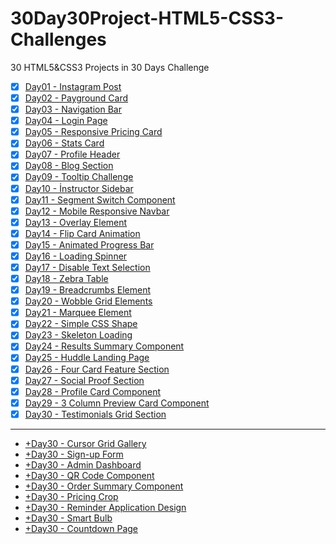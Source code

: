 # 30Day30Project-HTML5-CSS3-Challenges
30 HTML5&amp;CSS3 Projects in 30 Days Challenge

- [x] [Day01 - Instagram Post](https://htmlpreview.github.io/?https://github.com/selimbiber/-30Day30Project-HTML5-CSS3-Challenges/blob/main/Day01-instagram-post/index.html)
- [x] [Day02 - Payground Card](https://htmlpreview.github.io/?https://github.com/selimbiber/30Day30Project-HTML5-CSS3-Challenges/blob/main/Day02-playground-card/index.html)
- [x] [Day03 - Navigation Bar](https://htmlpreview.github.io/?https://github.com/selimbiber/30Day30Project-HTML5-CSS3-Challenges/blob/main/Day03-navigation-bar/index.html)
- [x] [Day04 - Login Page](https://htmlpreview.github.io/?https://github.com/selimbiber/30Day30Project-HTML5-CSS3-Challenges/blob/main/Day04-login-page/index.html)
- [x] [Day05 - Responsive Pricing Card](https://htmlpreview.github.io/?https://github.com/selimbiber/30Day30Project-HTML5-CSS3-Challenges/blob/main/Day05-responsive-pricing-card/index.html)
- [x] [Day06 - Stats Card](https://htmlpreview.github.io/?https://github.com/selimbiber/30Day30Project-HTML5-CSS3-Challenges/blob/main/Day06-stats-card/index.html)
- [x] [Day07 - Profile Header](https://htmlpreview.github.io/?https://github.com/selimbiber/30Day30Project-HTML5-CSS3-Challenges/blob/main/Day07-profile-header/index.html)
- [x] [Day08 - Blog Section](https://htmlpreview.github.io/?https://github.com/selimbiber/30Day30Project-HTML5-CSS3-Challenges/blob/main/Day08-blog-section/index.html)
- [x] [Day09 - Tooltip Challenge](https://htmlpreview.github.io/?https://github.com/selimbiber/30Day30Project-HTML5-CSS3-Challenges/blob/main/Day09-tooltip-challenge/index.html)
- [x] [Day10 - İnstructor Sidebar](https://htmlpreview.github.io/?https://github.com/selimbiber/30Day30Project-HTML5-CSS3-Challenges/blob/main/Day10-instructor-sidebar/index.html)
- [x] [Day11 - Segment Switch Component](https://htmlpreview.github.io/?https://github.com/selimbiber/30Day30Project-HTML5-CSS3-Challenges/blob/main/Day11-segment-switch-component/index.html)
- [x] [Day12 - Mobile Responsive Navbar](https://htmlpreview.github.io/?https://github.com/selimbiber/30Day30Project-HTML5-CSS3-Challenges/blob/main/Day12-mobile-responsive-navbar/index.html)
- [x] [Day13 - Overlay Element](https://htmlpreview.github.io/?https://github.com/selimbiber/30Day30Project-HTML5-CSS3-Challenges/blob/main/Day13-overlay-element/index.html)
- [x] [Day14 - Flip Card Animation](https://htmlpreview.github.io/?https://github.com/selimbiber/30Day30Project-HTML5-CSS3-Challenges/blob/main/Day14-flip-card-animation/index.html)
- [x] [Day15 - Animated Progress Bar](https://htmlpreview.github.io/?https://github.com/selimbiber/30Day30Project-HTML5-CSS3-Challenges/blob/main/Day15-animated-progress-bar/index.html)
- [x] [Day16 - Loading Spinner](https://htmlpreview.github.io/?https://github.com/selimbiber/30Day30Project-HTML5-CSS3-Challenges/blob/main/Day16-loading-spinner/index.html)
- [x] [Day17 - Disable Text Selection](https://htmlpreview.github.io/?https://github.com/selimbiber/30Day30Project-HTML5-CSS3-Challenges/blob/main/Day17-disable-text-selection/index.html)
- [x] [Day18 - Zebra Table](https://htmlpreview.github.io/?https://github.com/selimbiber/30Day30Project-HTML5-CSS3-Challenges/blob/main/Day18-zebra-table/index.html)
- [x] [Day19 - Breadcrumbs Element](https://htmlpreview.github.io/?https://github.com/selimbiber/30Day30Project-HTML5-CSS3-Challenges/blob/main/Day19-breadcrumbs-element/index.html)
- [x] [Day20 - Wobble Grid Elements](https://htmlpreview.github.io/?https://github.com/selimbiber/30Day30Project-HTML5-CSS3-Challenges/blob/main/Day20-wobble-grid-elements/index.html)
- [x] [Day21 - Marquee Element](https://htmlpreview.github.io/?https://github.com/selimbiber/30Day30Project-HTML5-CSS3-Challenges/blob/main/Day21-marquee-element/index.html)
- [x] [Day22 - Simple CSS Shape](https://htmlpreview.github.io/?https://github.com/selimbiber/30Day30Project-HTML5-CSS3-Challenges/blob/main/Day22-simple-css-shape/index.html)
- [x] [Day23 - Skeleton Loading](https://htmlpreview.github.io/?https://github.com/selimbiber/30Day30Project-HTML5-CSS3-Challenges/blob/main/Day23-skeleton-loading/index.html)
- [x] [Day24 - Results Summary Component](https://htmlpreview.github.io/?https://github.com/selimbiber/30Day30Project-HTML5-CSS3-Challenges/blob/main/Day24-results-summary-component/index.html)
- [x] [Day25 - Huddle Landing Page](https://htmlpreview.github.io/?https://github.com/selimbiber/30Day30Project-HTML5-CSS3-Challenges/blob/main/Day25-huddle-landing-page/index.html)
- [x] [Day26 - Four Card Feature Section](https://htmlpreview.github.io/?https://github.com/selimbiber/30Day30Project-HTML5-CSS3-Challenges/blob/main/Day26-four-card-feature-section/index.html)
- [x] [Day27 - Social Proof Section](https://htmlpreview.github.io/?https://github.com/selimbiber/30Day30Project-HTML5-CSS3-Challenges/blob/main/Day27-social-proof-section/index.html)
- [x] [Day28 - Profile Card Component](https://htmlpreview.github.io/?https://github.com/selimbiber/30Day30Project-HTML5-CSS3-Challenges/blob/main/Day28-profile-card-component/index.html) 
- [x] [Day29 - 3 Column Preview Card Component](https://htmlpreview.github.io/?https://github.com/selimbiber/30Day30Project-HTML5-CSS3-Challenges/blob/main/Day29-3-column-preview-card-component/index.html)
- [x] [Day30 - Testimonials Grid Section](https://htmlpreview.github.io/?https://github.com/selimbiber/30Day30Project-HTML5-CSS3-Challenges/blob/main/Day30-testimonials-grid-section/index.html)
---
- [+Day30 - Cursor Grid Gallery](https://htmlpreview.github.io/?https://github.com/selimbiber/30Day30Project-HTML5-CSS3-Challenges/blob/main/Day30%2Bcursor-grid-gallery/index.html)
- [+Day30 - Sign-up Form](https://htmlpreview.github.io/?https://github.com/selimbiber/30Day30Project-HTML5-CSS3-Challenges/blob/main/%2BDay30-sign-up-form/index.html)
- [+Day30 - Admin Dashboard](https://htmlpreview.github.io/?https://github.com/selimbiber/30Day30Project-HTML5-CSS3-Challenges/blob/main/%2BDay30-admin-dashboard/index.html)
- [+Day30 - QR Code Component](https://htmlpreview.github.io/?https://github.com/selimbiber/30Day30Project-HTML5-CSS3-Challenges/blob/main/%2BDay30-qr-code-component/index.html)
- [+Day30 - Order Summary Component](https://htmlpreview.github.io/?https://github.com/selimbiber/30Day30Project-HTML5-CSS3-Challenges/blob/main/%2BDay30-order-summary-component/index.html)
- [+Day30 - Pricing Crop](https://htmlpreview.github.io/?https://github.com/selimbiber/30Day30Project-HTML5-CSS3-Challenges/blob/main/%2BDay30-pricing-crop/index.html)
- [+Day30 - Reminder Application Design](https://htmlpreview.github.io/?https://github.com/selimbiber/30Day30Project-HTML5-CSS3-Challenges/blob/main/%2BDay30-reminder-application/index.html)
- [+Day30 - Smart Bulb](https://htmlpreview.github.io/?https://github.com/selimbiber/30Day30Project-HTML5-CSS3-Challenges/blob/main/%2BDay30-smart-bulb/index.html)
- [+Day30 - Countdown Page](https://htmlpreview.github.io/?https://github.com/selimbiber/30Day30Project-HTML5-CSS3-Challenges/blob/main/%2BDay30-countdown-page/index.html)
